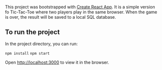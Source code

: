 This project was bootstrapped with [Create React App](https://github.com/facebook/create-react-app). It is a simple version fo Tic-Tac-Toe where two players play in the same browser. When the game is over, the result will be saved to a local SQL database.

## To run the project

In the project directory, you can run:

`npm install`
`npm start`

Open [http://localhost:3000](http://localhost:3000) to view it in the browser.
